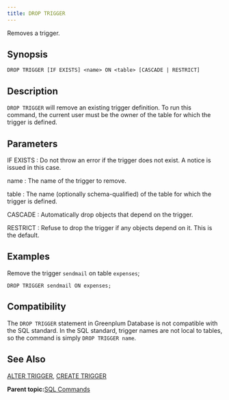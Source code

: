 ```yaml
---
title: DROP TRIGGER 
---
```


Removes a trigger.

## <a id="section2"></a>Synopsis 

``` {#sql_command_synopsis}
DROP TRIGGER [IF EXISTS] <name> ON <table> [CASCADE | RESTRICT]
```

## <a id="section3"></a>Description 

`DROP TRIGGER` will remove an existing trigger definition. To run this command, the current user must be the owner of the table for which the trigger is defined.

## <a id="section4"></a>Parameters 

IF EXISTS
:   Do not throw an error if the trigger does not exist. A notice is issued in this case.

name
:   The name of the trigger to remove.

table
:   The name \(optionally schema-qualified\) of the table for which the trigger is defined.

CASCADE
:   Automatically drop objects that depend on the trigger.

RESTRICT
:   Refuse to drop the trigger if any objects depend on it. This is the default.

## <a id="section5"></a>Examples 

Remove the trigger `sendmail` on table `expenses`;

```
DROP TRIGGER sendmail ON expenses;
```

## <a id="section6"></a>Compatibility 

The `DROP TRIGGER` statement in Greenplum Database is not compatible with the SQL standard. In the SQL standard, trigger names are not local to tables, so the command is simply `DROP TRIGGER name`.

## <a id="section7"></a>See Also 

[ALTER TRIGGER](ALTER_TRIGGER.html), [CREATE TRIGGER](CREATE_TRIGGER.html)

**Parent topic:**[SQL Commands](../sql_commands/sql_ref.html)

